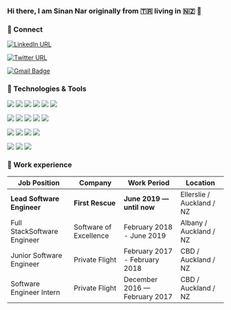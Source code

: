 ### Hi there, I am Sinan Nar originally from 🇹🇷 living in 🇳🇿 👋 

<!--
```c#
var sinan = {
  code: [C#, Jave, HTML, CSS, Javascript, Typescript, Python],
  tools: [Dotnet, EntityFramework, Angular, Ionic, Node, Express, Docker],
  cloud: [Azure, GCP, AWS],
  issueTracking: [AzureDevops, Jira, Trello]
  roles: [BackEnd, FrondEnd, DevOps, LeadEngineer]
} 
```
-->

### 📱 Connect
[![LinkedIn URL](https://img.shields.io/static/v1?color=blue&label=linkedin&logo=linkedin&logoColor=white&style=for-the-badge&message=Connect)](https://www.linkedin.com/in/sinannar)

[![Twitter URL](https://img.shields.io/static/v1?color=blue&label=twitter&logo=twitter&logoColor=white&style=for-the-badge&message=Follow)](https://twitter.com/snn_nr)

[![Gmail Badge](https://img.shields.io/static/v1?color=blue&label=gmail&logo=gmail&logoColor=white&style=for-the-badge&message=Email)](mailto:sinan.nar@gmail.com)


<!--
![Profile View Counter](https://komarev.com/ghpvc/?username=sinannar)
[![Linkedln](https://img.shields.io/badge/LinkedIn-0077B5?style=flat-square&logo=linkedin&logoColor=white)](https://www.linkedin.com/in/sinannar/)
[![Gmail Badge](https://img.shields.io/badge/-Gmail-c14438?style=flat-square&logo=Gmail&logoColor=white&link=mailto:sinan.nar@gmail.com)](mailto:sinan.nar@gmail.com)

-->


### 🔧 Technologies & Tools
![](https://img.shields.io/static/v1?color=blue&style=for-the-badge&label=Code&message=c%23&logo=csharp)
![](https://img.shields.io/static/v1?color=blue&style=for-the-badge&label=Code&message=java&logo=java)
![](https://img.shields.io/static/v1?color=blue&style=for-the-badge&label=Code&message=c&logo=c)
![](https://img.shields.io/static/v1?color=blue&style=for-the-badge&label=Code&message=cPlusPlus&logo=cplusplus)
![](https://img.shields.io/static/v1?color=blue&style=for-the-badge&label=Code&message=javascript&logo=javascript)
![](https://img.shields.io/static/v1?color=blue&style=for-the-badge&label=Code&message=typescript&logo=typescript) <br>

![](https://img.shields.io/static/v1?color=blue&style=for-the-badge&label=Framework&message=dotnet&logo=dotnet)
![](https://img.shields.io/static/v1?color=blue&style=for-the-badge&label=Framework&message=express&logo=express)
![](https://img.shields.io/static/v1?color=blue&style=for-the-badge&label=Framework&message=ionic&logo=ionic)
![](https://img.shields.io/static/v1?color=blue&style=for-the-badge&label=Framework&message=vue&logo=vuedotjs)
![](https://img.shields.io/static/v1?color=blue&style=for-the-badge&label=Framework&message=angular&logo=angular) <br>

![](https://img.shields.io/static/v1?color=blue&style=for-the-badge&label=OS&message=Windows&logo=windows)
![](https://img.shields.io/static/v1?color=blue&style=for-the-badge&label=OS&message=Ubuntu&logo=ubuntu)
![](https://img.shields.io/static/v1?color=blue&style=for-the-badge&label=OS&message=Fedora&logo=fedora)
![](https://img.shields.io/static/v1?color=blue&style=for-the-badge&label=OS&message=MacOS&logo=macos) <br>

![](https://img.shields.io/static/v1?color=blue&style=for-the-badge&label=Cloud&message=Azure&logo=microsoftazure)
![](https://img.shields.io/static/v1?color=blue&style=for-the-badge&label=Cloud&message=Amazon&logo=amazonaws)
![](https://img.shields.io/static/v1?color=blue&style=for-the-badge&label=Cloud&message=Google&logo=googlecloud) <br>


<!--
![](https://img.shields.io/badge/Tools-PostgreSQL-informational?style=flat&logo=postgresql&logoColor=white&color=2bbc8a)
![](https://img.shields.io/badge/Code-c%23-informational?style=for-the-badge&logo=csharp&logoColor=white&color=2bbc8a)
-->


### 👔 Work experience 
| Job Position                 | Company                |  Work Period                  | Location                 |
| ---------------------------- | -----------------------| ------------------------------|--------------------------|
| **Lead Software Engineer**   | **First Rescue**       | **June 2019 — until now**     |Ellerslie / Auckland / NZ |
| Full StackSoftware Engineer  | Software of Excellence | February 2018 - June 2019     |Albany / Auckland / NZ    |
| Junior Software Engineer     | Private Flight         | February 2017 - February 2018 |CBD / Auckland / NZ       |
| Software Engineer Intern     | Private Flight         | December 2016 — February 2017 |CBD / Auckland / NZ       |



<!--
![](https://img.shields.io/badge/OS-Linux-informational?style=flat&logo=linux&logoColor=white&color=2bbc8a)
![](https://img.shields.io/badge/Editor-IntelliJ_IDEA-informational?style=flat&logo=intellij-idea&logoColor=white&color=2bbc8a)
![](https://img.shields.io/badge/Code-Python-informational?style=flat&logo=python&logoColor=white&color=2bbc8a)
![](https://img.shields.io/badge/Code-JavaScript-informational?style=flat&logo=javascript&logoColor=white&color=2bbc8a)
![](https://img.shields.io/badge/Code-Golang-informational?style=flat&logo=go&logoColor=white&color=2bbc8a)
![](https://img.shields.io/badge/Code-Make-informational?style=flat&logo=cmake&logoColor=white&color=2bbc8a)
![](https://img.shields.io/badge/Code-Vue-informational?style=flat&logo=vue.js&logoColor=white&color=2bbc8a)
![](https://img.shields.io/badge/Shell-Bash-informational?style=flat&logo=gnu-bash&logoColor=white&color=2bbc8a)
![](https://img.shields.io/badge/Tools-PostgreSQL-informational?style=flat&logo=postgresql&logoColor=white&color=2bbc8a)
![](https://img.shields.io/badge/Tools-Docker-informational?style=flat&logo=docker&logoColor=white&color=2bbc8a)
![](https://img.shields.io/badge/Tools-Kubernetes-informational?style=flat&logo=kubernetes&logoColor=white&color=2bbc8a)
![](https://img.shields.io/badge/Tools-Red_Hat_OpenShift-informational?style=flat&logo=red-hat-open-shift&logoColor=white&color=2bbc8a)
![](https://img.shields.io/badge/Cloud-Digital_Ocean-informational?style=flat&logo=digitalocean&logoColor=white&color=2bbc8a)
-->


<!--
Here are some ideas to get you started: <br>
💬 
🚲 I love riding my bike <br>
🚶 Walking is my daily being active habit <br>
-->

<!--
### About me
|T|h|i|n|g|s||I||💚|:|
| - | - | - | - | - | - | - | - | - | - | - |
| | | |`P`| | | | | | |`W`|
| |`D`|`E`|`S`|`I`|`G`|`N`| | | |`H`|
|`M`| | |`Y`| | | | |`C`| |`I`|
|`I`| | |`C`|`O`|`D`|`E`| |`O`| |`M`|
|`N`| | |`H`| | | | |`L`| |`S`|
|`I`| |`S`|`O`|`C`|`I`|`O`|`L`|`O`|`G`|`Y`|
|`M`| | |`L`| | | | |`R`| | |
|`A`| | |`O`| | | | | | | |
|`L`|`I`|`N`|`G`|`U`|`I`|`S`|`T`|`I`|`C`| |
|`I`| | |`Y`| | |`E`| | | | |
|`S`| | | | | |`M`| | | | |
|`M`| | | | | | | | | | |
-->

<!--
**sinannar/sinannar** is a ✨ _special_ ✨ repository because its `README.md` (this file) appears on your GitHub profile.

Here are some ideas to get you started:

- 🔭 I’m currently working on DDD and Microservices...
- 🌱 I’m currently learning ...
- 👯 I’m looking to collaborate on ...
- 🤔 I’m looking for help with Mi...
- 💬 Ask me about ...
- 📫 How to reach me: ...
- 😄 Pronouns: ...
- ⚡ Fun fact: ...
-->
